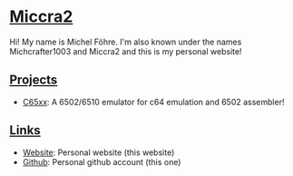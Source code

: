 # [Miccra2](https://miccra2.github.io)
Hi! My name is Michel Föhre. I'm also known under the names Michcrafter1003 and Miccra2 and this is my personal website!

## [Projects](https://miccra2.github.io/projects)
- [C65xx](https://miccra2.github.io/projects/c65xx): A 6502/6510 emulator for c64 emulation and 6502 assembler!

## [Links](https://miccra2.github.io)
- [Website](https://miccra2.github.io): Personal website (this website)
- [Github](https://github.com/miccra2): Personal github account (this one)
